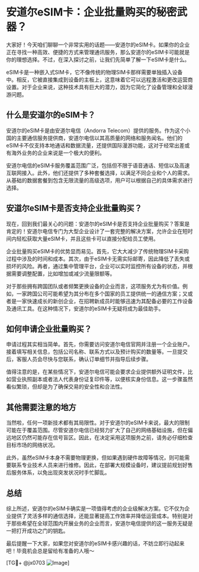 # 安道尔eSIM卡：企业批量购买的秘密武器？

大家好！今天咱们聊聊一个非常实用的话题——安道尔的eSIM卡。如果你的企业正在寻找一种高效、便捷的方式来管理通讯服务，那么安道尔的eSIM卡可能就是你的理想选择。不过，在深入探讨之前，让我们先简单了解一下eSIM卡是什么。

eSIM卡是一种嵌入式SIM卡，它不像传统的物理SIM卡那样需要单独插入设备中。相反，它被直接集成到设备的主板上，这意味着它可以远程激活和更改运营商设置。对于企业来说，这种技术具有巨大的潜力，因为它简化了设备管理和全球漫游问题。

## 什么是安道尔的eSIM卡？

安道尔的eSIM卡是由安道尔电信（Andorra Telecom）提供的服务。作为这个小国的主要通信服务提供商，安道尔电信以其高质量的网络和服务闻名。他们的eSIM卡不仅支持本地通话和数据流量，还提供国际漫游功能，这对于经常出差或有海外业务的企业来说是一个极大的便利。

安道尔电信的eSIM卡服务覆盖范围广泛，包括但不限于语音通话、短信以及高速互联网接入。此外，他们还提供了多种套餐选择，以满足不同企业和个人的需求。从基础的数据套餐到包含无限流量的高级选项，用户可以根据自己的具体需求进行选择。

## 安道尔eSIM卡是否支持企业批量购买？

现在，回到我们最关心的问题：安道尔的eSIM卡是否支持企业批量购买？答案是肯定的！安道尔电信专门为大型企业设计了一套完整的解决方案，允许企业在短时间内轻松获取大量eSIM卡，并且这些卡可以直接分配给员工使用。

企业批量购买eSIM卡的优势显而易见。首先，它大大减少了传统物理SIM卡采购过程中涉及的时间和成本。其次，由于eSIM卡无需实际邮寄，因此降低了丢失或损坏的风险。再者，通过集中管理平台，企业可以实时监控所有设备的状态，并根据需要调整配置，比如增加或减少流量限额等。

对于那些拥有跨国团队或者频繁更换设备的企业而言，这项服务尤为有价值。例如，一家跨国公司可能希望为其分布在多个国家的员工提供统一的通信方案；又或者是一家快速成长的新创企业，在招聘新成员时能够迅速为其配备必要的工作设备及通讯工具。在这种情况下，安道尔的eSIM卡无疑将成为最佳助手。

## 如何申请企业批量购买？

申请过程其实相当简单。首先，你需要访问安道尔电信官网并注册一个企业账户。接着填写相关信息，包括公司名称、联系方式以及预计购买的数量等。一旦提交后，客服人员会尽快与您联系，确认订单细节并指导后续步骤。

值得注意的是，在某些情况下，安道尔电信可能会要求企业提供额外证明文件，比如营业执照副本或者法人代表身份证复印件等，以便核实身份信息。这一步骤虽然看似繁琐，但却是为了确保交易的安全性和合法性。

## 其他需要注意的地方

当然啦，任何一项新技术都有其局限性。对于安道尔的eSIM卡来说，最大的限制可能在于覆盖范围。尽管安道尔电信已经努力扩大了自己的网络基础设施，但在偏远地区仍然可能存在信号盲区。因此，在决定采用这项服务之前，请务必仔细检查目标市场的网络状况。

此外，虽然eSIM卡本身不需要物理更换，但如果遇到硬件故障等情况，则可能需要联系专业技术人员来进行维修。因此，在部署大规模设备时，建议提前规划好售后服务体系，以免出现突发状况时手忙脚乱。

## 总结

综上所述，安道尔的eSIM卡确实是一项值得考虑的企业级解决方案。它不仅为企业提供了灵活多样的通信选择，还能显著提高工作效率并降低运营成本。特别是对于那些希望在全球范围内开展业务的企业而言，安道尔电信提供的这一服务无疑是一把打开成功之门的钥匙。

最后提醒一下大家，如果您对安道尔的eSIM卡感兴趣的话，不妨立即行动起来吧！毕竟机会总是留给有准备的人哦～

[TG💪+ @jx0703 ![Image](https://github.com/user-attachments/assets/dbca1d08-cadb-493c-b0ec-ad6f7a83f270)]